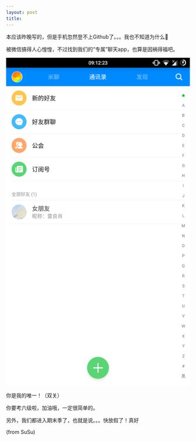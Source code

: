 ```yaml
---
layout: post
title: 
---
```


本应该昨晚写的，但是手机忽然登不上Github了。。。我也不知道为什么🤦‍


被微信搞得人心惶惶，不过找到我们的“专属”聊天app，也算是因祸得福吧。


![](/res/theOne.png)


你是我的唯一！（双关）


你要考六级啦，加油哦，一定很简单的。


另外，我们都进入期末季了，也就是说。。。快放假了！真好


(from SuSu)